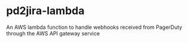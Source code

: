 # pd2jira-lambda
An AWS lambda function to handle webhooks received from PagerDuty through the AWS API gateway service
